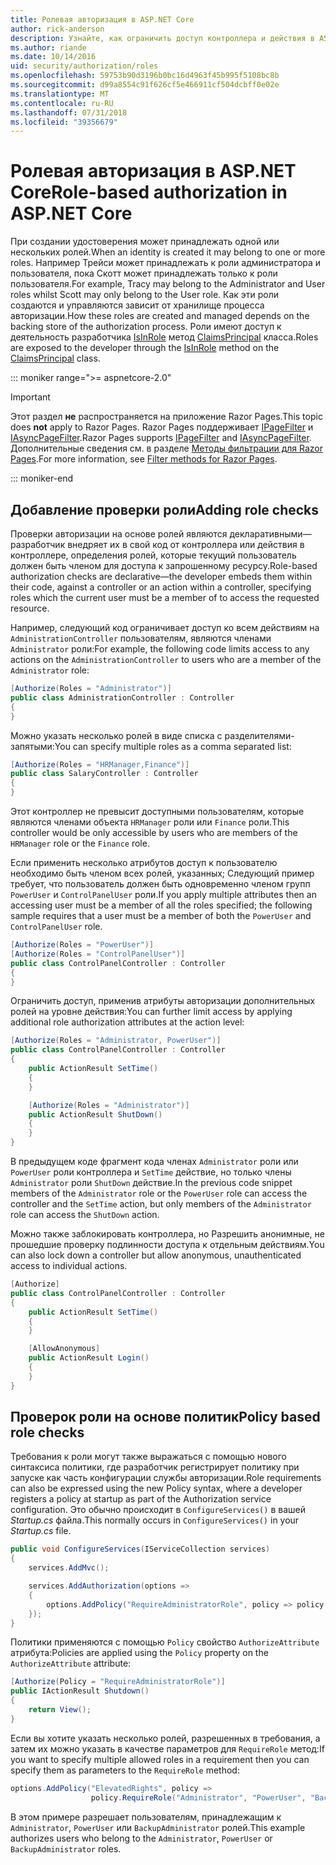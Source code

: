 ```yaml
---
title: Ролевая авторизация в ASP.NET Core
author: rick-anderson
description: Узнайте, как ограничить доступ контроллера и действия в ASP.NET Core, передав атрибут Authorize ролей.
ms.author: riande
ms.date: 10/14/2016
uid: security/authorization/roles
ms.openlocfilehash: 59753b90d3196b0bc16d4963f45b995f5108bc8b
ms.sourcegitcommit: d99a8554c91f626cf5e466911cf504dcbff0e02e
ms.translationtype: MT
ms.contentlocale: ru-RU
ms.lasthandoff: 07/31/2018
ms.locfileid: "39356679"
---
```

# <a name="role-based-authorization-in-aspnet-core"></a><span data-ttu-id="ae44b-103">Ролевая авторизация в ASP.NET Core</span><span class="sxs-lookup"><span data-stu-id="ae44b-103">Role-based authorization in ASP.NET Core</span></span>

<a name="security-authorization-role-based"></a>

<span data-ttu-id="ae44b-104">При создании удостоверения может принадлежать одной или нескольких ролей.</span><span class="sxs-lookup"><span data-stu-id="ae44b-104">When an identity is created it may belong to one or more roles.</span></span> <span data-ttu-id="ae44b-105">Например Трейси может принадлежать к роли администратора и пользователя, пока Скотт может принадлежать только к роли пользователя.</span><span class="sxs-lookup"><span data-stu-id="ae44b-105">For example, Tracy may belong to the Administrator and User roles whilst Scott may only belong to the User role.</span></span> <span data-ttu-id="ae44b-106">Как эти роли создаются и управляются зависит от хранилище процесса авторизации.</span><span class="sxs-lookup"><span data-stu-id="ae44b-106">How these roles are created and managed depends on the backing store of the authorization process.</span></span> <span data-ttu-id="ae44b-107">Роли имеют доступ к деятельность разработчика [IsInRole](/dotnet/api/system.security.principal.genericprincipal.isinrole) метод [ClaimsPrincipal](/dotnet/api/system.security.claims.claimsprincipal) класса.</span><span class="sxs-lookup"><span data-stu-id="ae44b-107">Roles are exposed to the developer through the [IsInRole](/dotnet/api/system.security.principal.genericprincipal.isinrole) method on the [ClaimsPrincipal](/dotnet/api/system.security.claims.claimsprincipal) class.</span></span>

::: moniker range=">= aspnetcore-2.0"

> [!IMPORTANT]
> <span data-ttu-id="ae44b-108">Этот раздел **не** распространяется на приложение Razor Pages.</span><span class="sxs-lookup"><span data-stu-id="ae44b-108">This topic does **not** apply to Razor Pages.</span></span> <span data-ttu-id="ae44b-109">Razor Pages поддерживает [IPageFilter](/dotnet/api/microsoft.aspnetcore.mvc.filters.ipagefilter) и [IAsyncPageFilter](/dotnet/api/microsoft.aspnetcore.mvc.filters.iasyncpagefilter).</span><span class="sxs-lookup"><span data-stu-id="ae44b-109">Razor Pages supports [IPageFilter](/dotnet/api/microsoft.aspnetcore.mvc.filters.ipagefilter) and [IAsyncPageFilter](/dotnet/api/microsoft.aspnetcore.mvc.filters.iasyncpagefilter).</span></span> <span data-ttu-id="ae44b-110">Дополнительные сведения см. в разделе [Методы фильтрации для Razor Pages](xref:razor-pages/filter).</span><span class="sxs-lookup"><span data-stu-id="ae44b-110">For more information, see [Filter methods for Razor Pages](xref:razor-pages/filter).</span></span>

::: moniker-end

## <a name="adding-role-checks"></a><span data-ttu-id="ae44b-111">Добавление проверки роли</span><span class="sxs-lookup"><span data-stu-id="ae44b-111">Adding role checks</span></span>

<span data-ttu-id="ae44b-112">Проверки авторизации на основе ролей являются декларативными&mdash;разработчик внедряет их в свой код от контроллера или действия в контроллере, определения ролей, которые текущий пользователь должен быть членом для доступа к запрошенному ресурсу.</span><span class="sxs-lookup"><span data-stu-id="ae44b-112">Role-based authorization checks are declarative&mdash;the developer embeds them within their code, against a controller or an action within a controller, specifying roles which the current user must be a member of to access the requested resource.</span></span>

<span data-ttu-id="ae44b-113">Например, следующий код ограничивает доступ ко всем действиям на `AdministrationController` пользователям, являются членами `Administrator` роли:</span><span class="sxs-lookup"><span data-stu-id="ae44b-113">For example, the following code limits access to any actions on the `AdministrationController` to users who are a member of the `Administrator` role:</span></span>

```csharp
[Authorize(Roles = "Administrator")]
public class AdministrationController : Controller
{
}
```

<span data-ttu-id="ae44b-114">Можно указать несколько ролей в виде списка с разделителями-запятыми:</span><span class="sxs-lookup"><span data-stu-id="ae44b-114">You can specify multiple roles as a comma separated list:</span></span>

```csharp
[Authorize(Roles = "HRManager,Finance")]
public class SalaryController : Controller
{
}
```

<span data-ttu-id="ae44b-115">Этот контроллер не превысит доступными пользователям, которые являются членами объекта `HRManager` роли или `Finance` роли.</span><span class="sxs-lookup"><span data-stu-id="ae44b-115">This controller would be only accessible by users who are members of the `HRManager` role or the `Finance` role.</span></span>

<span data-ttu-id="ae44b-116">Если применить несколько атрибутов доступ к пользователю необходимо быть членом всех ролей, указанных; Следующий пример требует, что пользователь должен быть одновременно членом групп `PowerUser` и `ControlPanelUser` роли.</span><span class="sxs-lookup"><span data-stu-id="ae44b-116">If you apply multiple attributes then an accessing user must be a member of all the roles specified; the following sample requires that a user must be a member of both the `PowerUser` and `ControlPanelUser` role.</span></span>

```csharp
[Authorize(Roles = "PowerUser")]
[Authorize(Roles = "ControlPanelUser")]
public class ControlPanelController : Controller
{
}
```

<span data-ttu-id="ae44b-117">Ограничить доступ, применив атрибуты авторизации дополнительных ролей на уровне действия:</span><span class="sxs-lookup"><span data-stu-id="ae44b-117">You can further limit access by applying additional role authorization attributes at the action level:</span></span>

```csharp
[Authorize(Roles = "Administrator, PowerUser")]
public class ControlPanelController : Controller
{
    public ActionResult SetTime()
    {
    }

    [Authorize(Roles = "Administrator")]
    public ActionResult ShutDown()
    {
    }
}
```

<span data-ttu-id="ae44b-118">В предыдущем коде фрагмент кода членах `Administrator` роли или `PowerUser` роли контроллера и `SetTime` действие, но только члены `Administrator` роли `ShutDown` действие.</span><span class="sxs-lookup"><span data-stu-id="ae44b-118">In the previous code snippet members of the `Administrator` role or the `PowerUser` role can access the controller and the `SetTime` action, but only members of the `Administrator` role can access the `ShutDown` action.</span></span>

<span data-ttu-id="ae44b-119">Можно также заблокировать контроллера, но Разрешить анонимные, не прошедшие проверку подлинности доступа к отдельным действиям.</span><span class="sxs-lookup"><span data-stu-id="ae44b-119">You can also lock down a controller but allow anonymous, unauthenticated access to individual actions.</span></span>

```csharp
[Authorize]
public class ControlPanelController : Controller
{
    public ActionResult SetTime()
    {
    }

    [AllowAnonymous]
    public ActionResult Login()
    {
    }
}
```

<a name="security-authorization-role-policy"></a>

## <a name="policy-based-role-checks"></a><span data-ttu-id="ae44b-120">Проверок роли на основе политик</span><span class="sxs-lookup"><span data-stu-id="ae44b-120">Policy based role checks</span></span>

<span data-ttu-id="ae44b-121">Требования к роли могут также выражаться с помощью нового синтаксиса политики, где разработчик регистрирует политику при запуске как часть конфигурации службы авторизации.</span><span class="sxs-lookup"><span data-stu-id="ae44b-121">Role requirements can also be expressed using the new Policy syntax, where a developer registers a policy at startup as part of the Authorization service configuration.</span></span> <span data-ttu-id="ae44b-122">Это обычно происходит в `ConfigureServices()` в вашей *Startup.cs* файла.</span><span class="sxs-lookup"><span data-stu-id="ae44b-122">This normally occurs in `ConfigureServices()` in your *Startup.cs* file.</span></span>

```csharp
public void ConfigureServices(IServiceCollection services)
{
    services.AddMvc();

    services.AddAuthorization(options =>
    {
        options.AddPolicy("RequireAdministratorRole", policy => policy.RequireRole("Administrator"));
    });
}
```

<span data-ttu-id="ae44b-123">Политики применяются с помощью `Policy` свойство `AuthorizeAttribute` атрибута:</span><span class="sxs-lookup"><span data-stu-id="ae44b-123">Policies are applied using the `Policy` property on the `AuthorizeAttribute` attribute:</span></span>

```csharp
[Authorize(Policy = "RequireAdministratorRole")]
public IActionResult Shutdown()
{
    return View();
}
```

<span data-ttu-id="ae44b-124">Если вы хотите указать несколько ролей, разрешенных в требования, а затем их можно указать в качестве параметров для `RequireRole` метод:</span><span class="sxs-lookup"><span data-stu-id="ae44b-124">If you want to specify multiple allowed roles in a requirement then you can specify them as parameters to the `RequireRole` method:</span></span>

```csharp
options.AddPolicy("ElevatedRights", policy =>
                  policy.RequireRole("Administrator", "PowerUser", "BackupAdministrator"));
```

<span data-ttu-id="ae44b-125">В этом примере разрешает пользователям, принадлежащим к `Administrator`, `PowerUser` или `BackupAdministrator` ролей.</span><span class="sxs-lookup"><span data-stu-id="ae44b-125">This example authorizes users who belong to the `Administrator`, `PowerUser` or `BackupAdministrator` roles.</span></span>
